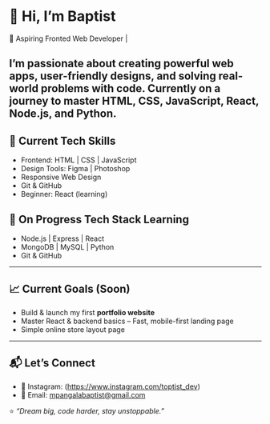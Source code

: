 # 👋 Hi, I’m Baptist  

🚀 Aspiring Fronted Web Developer |

I’m passionate about creating powerful web apps, user-friendly designs, and solving real-world problems with code. Currently on a journey to master **HTML, CSS, JavaScript, React, Node.js, and Python**.  
---

## 🔧 Current Tech Skills
-  Frontend: HTML | CSS | JavaScript 
-  Design Tools: Figma | Photoshop
- Responsive Web Design  
- Git & GitHub  
- Beginner: React (learning)  


## 🔧 On Progress Tech Stack Learning
-  Node.js | Express | React 
-  MongoDB | MySQL | Python 
-  Git & GitHub  

---

## 📈 Current Goals (Soon)
- Build & launch my first **portfolio website**  
- Master React & backend basics
– Fast, mobile-first landing page
- Simple online store layout page

---

## 📬 Let’s Connect
- 📸 Instagram: (https://www.instagram.com/toptist_dev)    
- 📧 Email: mpangalabaptist@gmail.com


⭐️ *“Dream big, code harder, stay unstoppable.”*  
